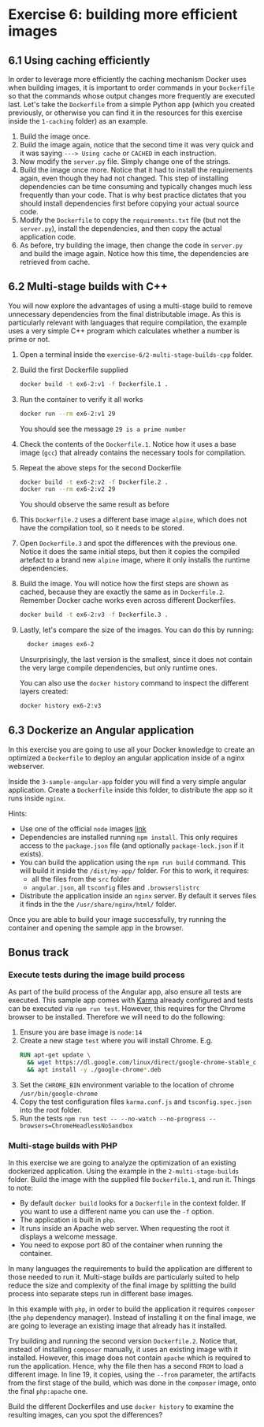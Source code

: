 # Exercise 6: building more efficient images
## 6.1 Using caching efficiently

In order to leverage more efficiently the caching mechanism Docker uses when building images, it is important to order commands in your `Dockerfile` so that the commands whose output changes more frequently are executed last. Let's take the `Dockerfile` from a simple Python app (which you created previously, or otherwise you can find it in the resources for this exercise inside the `1-caching` folder) as an example.

1. Build the image once.
1. Build the image again, notice that the second time it was very quick and it was saying `---> Using cache` or `CACHED` in each instruction.
1. Now modify the `server.py` file. Simply change one of the strings.
1. Build the image once more. Notice that it had to install the requirements again, even though they had not changed. This step of installing dependencies can be time consuming and typically changes much less frequently than your code. That is why best practice dictates that you should install dependencies first before copying your actual source code.
1. Modify the `Dockerfile` to copy the `requirements.txt` file (but not the `server.py`), install the dependencies, and then copy the actual application code.
1. As before, try building the image, then change the code in `server.py` and build the image again. Notice how this time, the dependencies are retrieved from cache.

## 6.2 Multi-stage builds with C++

You will now explore the advantages of using a multi-stage build to remove unnecessary dependencies from the final distributable image. As this is particularly relevant with languages that require compilation, the example uses a very simple C++ program which calculates whether a number is prime or not.

1. Open a terminal inside the `exercise-6/2-multi-stage-builds-cpp` folder.
1. Build the first Dockerfile supplied
    ```bash
    docker build -t ex6-2:v1 -f Dockerfile.1 .
    ```
1. Run the container to verify it all works
    ```bash
    docker run --rm ex6-2:v1 29
    ```
    You should see the message `29 is a prime number`
1. Check the contents of the `Dockerfile.1`. Notice how it uses a base image (`gcc`) that already contains the necessary tools for compilation.

1. Repeat the above steps for the second Dockerfile
    ```bash
    docker build -t ex6-2:v2 -f Dockerfile.2 .
    docker run --rm ex6-2:v2 29
    ```
    You should observe the same result as before
1. This `Dockerfile.2` uses a different base image `alpine`, which does not have the compilation tool, so it needs to be stored.
1. Open `Dockerfile.3` and spot the differences with the previous one. Notice it does the same initial steps, but then it copies the compiled artefact to a brand new `alpine` image, where it only installs the runtime dependencies.
1. Build the image. You will notice how the first steps are shown as cached, because they are exactly the same as in `Dockerfile.2`. Remember Docker cache works even across different Dockerfiles.
    ```bash
    docker build -t ex6-2:v3 -f Dockerfile.3 .
    ```
1. Lastly, let's compare the size of the images. You can do this by running:
    ```bash
      docker images ex6-2
    ```
    Unsurprisingly, the last version is the smallest, since it does not contain the very large compile dependencies, but only runtime ones.

    You can also use the `docker history` command to inspect the different layers created:
    ```bash
    docker history ex6-2:v3
    ```

## 6.3 Dockerize an Angular application

In this exercise you are going to use all your Docker knowledge to create an optimized a `Dockerfile` to deploy an angular application inside of a nginx webserver.

Inside the `3-sample-angular-app` folder you will find a very simple angular application. Create a `Dockerfile` inside this folder, to distribute the app so it runs inside `nginx`.

Hints:
- Use one of the official `node` images [link](https://hub.docker.com/_/node)
- Dependencies are installed running `npm install`. This only requires access to the `package.json` file (and optionally `package-lock.json` if it exists).
- You can build the application using the `npm run build` command. This will build it inside the `/dist/my-app/` folder. For this to work, it requires:
  - all the files from the `src` folder
  - `angular.json`, all `tsconfig` files and `.browserslistrc`
- Distribute the application inside an `nginx` server. By default it serves files it finds in the the `/usr/share/nginx/html/` folder.

Once you are able to build your image successfully, try running the container and opening the sample app in the browser.

## Bonus track 

### Execute tests during the image build process

As part of the build process of the Angular app, also ensure all tests are executed. This sample app comes with [Karma](http://karma-runner.github.io/6.3/index.html) already configured and tests can be executed via `npm run test`. However, this requires for the Chrome browser to be installed. Therefore we will need to do the following:

1. Ensure you are base image is `node:14`
1. Create a new stage `test` where you will install Chrome. E.g.
    ```Dockerfile
    RUN apt-get update \
      && wget https://dl.google.com/linux/direct/google-chrome-stable_current_amd64.deb \
      && apt install -y ./google-chrome*.deb
    ```
1. Set the `CHROME_BIN` environment variable to the location of chrome `/usr/bin/google-chrome`
1. Copy the test configuration files `karma.conf.js` and `tsconfig.spec.json` into the root folder.
1. Run the tests `npm run test -- --no-watch --no-progress --browsers=ChromeHeadlessNoSandbox`

### Multi-stage builds with PHP

In this exercise we are going to analyze the optimization of an existing dockerized application. Using the example in the `2-multi-stage-builds` folder. Build the image with the supplied file `Dockerfile.1`, and run it. Things to note:
- By default `docker build` looks for a `Dockerfile` in the context folder. If you want to use a different name you can use the `-f` option.
- The application is built in `php`.
- It runs inside an Apache web server. When requesting the root it displays a welcome message.
- You need to expose port 80 of the container when running the container.

In many languages the requirements to build the application are different to those needed to run it. Multi-stage builds are particularly suited to help reduce the size and complexity of the final image by splitting the build process into separate steps run in different base images.

In this example with `php`, in order to build the application it requires `composer` (the `php` dependency manager). Instead of installing it on the final image, we are going to leverage an existing image that already has it installed.

Try building and running the second version `Dockerfile.2`. Notice that, instead of installing `composer` manually, it uses an existing image with it installed. However, this image does not contain `apache` which is required to run the application. Hence, why the file then has a second `FROM` to load a different image. In line 19, it copies, using the `--from` parameter, the artifacts from the first stage of the build, which was done in the `composer` image, onto the final `php:apache` one.

Build the different Dockerfiles and use `docker history` to examine the resulting images, can you spot the differences?